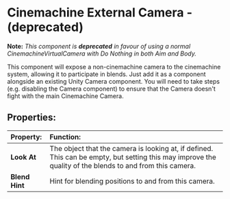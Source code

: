 # Cinemachine External Camera - (deprecated)

**Note:** *This component is **deprecated** in favour of using a normal CinemachineVirtualCamera with Do Nothing in both Aim and Body.*

This component will expose a non-cinemachine camera to the cinemachine system, allowing it to participate in blends. Just add it as a component alongside an existing Unity Camera component. You will need to take steps (e.g. disabling the Camera component) to ensure that the Camera doesn't fight with the main Cinemachine Camera.

## Properties:

| **Property:** | **Function:** |
|:---|:---|
| __Look At__ | The object that the camera is looking at, if defined. This can be empty, but setting this may improve the quality of the blends to and from this camera. |
| __Blend Hint__ | Hint for blending positions to and from this camera.  |
